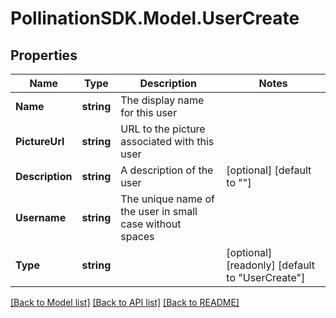 
# PollinationSDK.Model.UserCreate

## Properties

Name | Type | Description | Notes
------------ | ------------- | ------------- | -------------
**Name** | **string** | The display name for this user | 
**PictureUrl** | **string** | URL to the picture associated with this user | 
**Description** | **string** | A description of the user | [optional] [default to ""]
**Username** | **string** | The unique name of the user in small case without spaces | 
**Type** | **string** |  | [optional] [readonly] [default to "UserCreate"]

[[Back to Model list]](../README.md#documentation-for-models)
[[Back to API list]](../README.md#documentation-for-api-endpoints)
[[Back to README]](../README.md)

